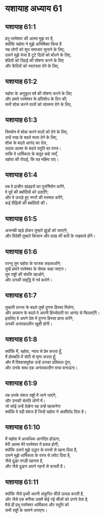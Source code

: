 # यशायाह अध्याय 61

## यशायाह 61:1  
प्रभु परमेश्वर की आत्मा मुझ पर है,  
क्योंकि यहोवा ने मुझे अभिषिक्त किया है  
नम्र लोगों को शुभ समाचार सुनाने के लिए;  
उसने मुझे भेजा है टूटे दिलों को बाँधने के लिए,  
बंदियों को रिहाई की घोषणा करने के लिए  
और कैदियों को स्वतंत्रता देने के लिए,

## यशायाह 61:2  
यहोवा के अनुकूल वर्ष की घोषणा करने के लिए  
और हमारे परमेश्वर के प्रतिशोध के दिन की;  
सभी शोक करने वालों को सांत्वना देने के लिए,

## यशायाह 61:3  
सिय्योन में शोक करने वालों को देने के लिए,  
उन्हें राख के बदले माला देने के लिए,  
शोक के बदले आनंद का तेल,  
उदास आत्मा के बदले स्तुति का वस्त्र।  
ताकि वे धार्मिकता के बलूत कहे जाएँ,  
यहोवा की रोपाई, कि वह महिमा पाए।

## यशायाह 61:4  
तब वे प्राचीन खंडहरों का पुनर्निर्माण करेंगे,  
वे पूर्व की बर्बादियों को उठाएँगे;  
और वे उजड़े हुए नगरों की मरम्मत करेंगे,  
कई पीढ़ियों की बर्बादियों की।

## यशायाह 61:5  
अजनबी खड़े होकर तुम्हारे झुंडों को चराएंगे,  
और विदेशी तुम्हारे किसान और दाख की बारी के रखवाले होंगे।

## यशायाह 61:6  
परन्तु तुम यहोवा के याजक कहलाओगे;  
तुम्हें हमारे परमेश्वर के सेवक कहा जाएगा।  
तुम राष्ट्रों की संपत्ति खाओगे,  
और उनकी समृद्धि में गर्व करोगे।

## यशायाह 61:7  
तुम्हारी लज्जा के बदले तुम्हें दुगना हिस्सा मिलेगा,  
और अपमान के बदले वे अपनी हिस्सेदारी पर आनंद से चिल्लाएँगे।  
इसलिए वे अपने देश में दुगना हिस्सा प्राप्त करेंगे,  
उनकी अनंतकालीन खुशी होगी।

## यशायाह 61:8  
क्योंकि मैं, यहोवा, न्याय से प्रेम करता हूँ,  
मैं होमबलि में चोरी से घृणा करता हूँ;  
और मैं विश्वासपूर्वक उन्हें उनका प्रतिफल दूंगा,  
और उनके साथ एक अनंतकालीन वाचा बनाऊंगा।

## यशायाह 61:9  
तब उनके वंशज राष्ट्रों में जाने जाएंगे,  
और उनकी संतति लोगों में।  
जो कोई उन्हें देखेगा वह उन्हें पहचानेगा  
क्योंकि वे वही वंशज हैं जिन्हें यहोवा ने आशीर्वाद दिया है।

## यशायाह 61:10  
मैं यहोवा में अत्यधिक आनंदित होऊंगा,  
मेरी आत्मा मेरे परमेश्वर में प्रसन्न होगी;  
क्योंकि उसने मुझे उद्धार के वस्त्रों से पहना दिया है,  
उसने मुझे धार्मिकता के वस्त्र से लपेट दिया है,  
जैसे दूल्हा पगड़ी पहनता है,  
और जैसे दुल्हन अपने गहनों से सजती है।

## यशायाह 61:11  
क्योंकि जैसे पृथ्वी अपनी अंकुरित चीज़ें उत्पन्न करती है,  
और जैसे एक बगीचा उसमें बोई गई चीज़ों को उगने देता है,  
वैसे ही प्रभु परमेश्वर धार्मिकता और स्तुति को  
सभी राष्ट्रों के सामने उगाएगा।
